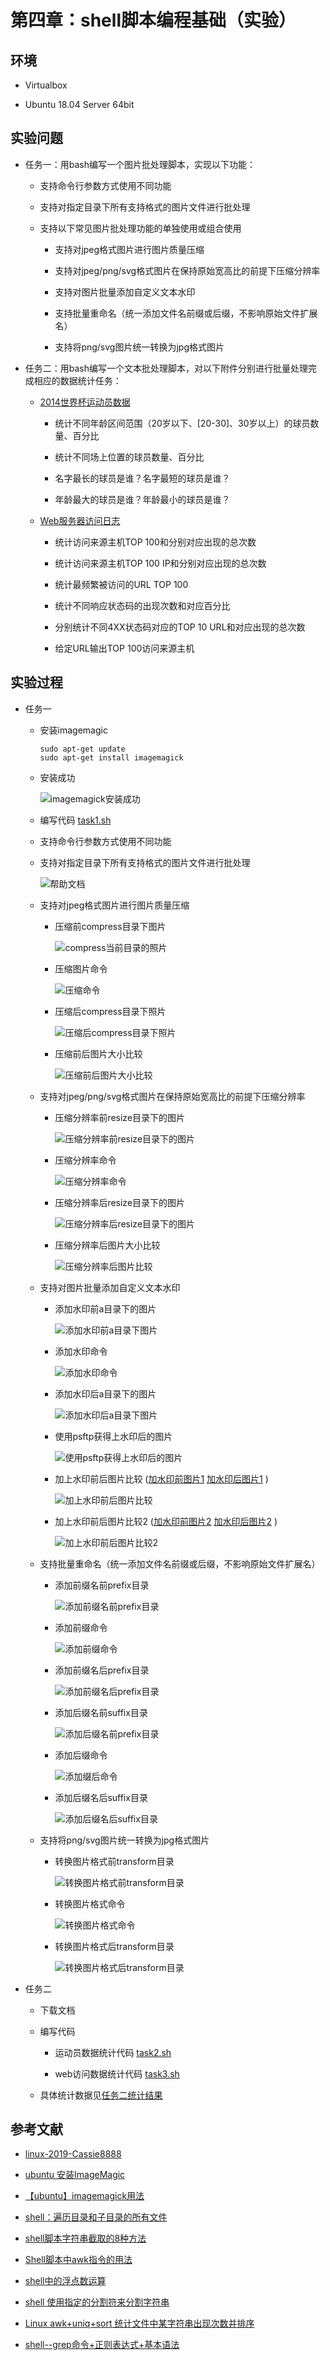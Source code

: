 # 第四章：shell脚本编程基础（实验）

## 环境

* Virtualbox

* Ubuntu 18.04 Server 64bit

## 实验问题

* 任务一：用bash编写一个图片批处理脚本，实现以下功能：

  * 支持命令行参数方式使用不同功能
  
  * 支持对指定目录下所有支持格式的图片文件进行批处理 

  * 支持以下常见图片批处理功能的单独使用或组合使用

    * 支持对jpeg格式图片进行图片质量压缩
    
    * 支持对jpeg/png/svg格式图片在保持原始宽高比的前提下压缩分辨率

    * 支持对图片批量添加自定义文本水印

    * 支持批量重命名（统一添加文件名前缀或后缀，不影响原始文件扩展名）

    * 支持将png/svg图片统一转换为jpg格式图片


* 任务二：用bash编写一个文本批处理脚本，对以下附件分别进行批量处理完成相应的数据统计任务： 

  * [2014世界杯运动员数据](https://c4pr1c3.github.io/LinuxSysAdmin/exp/chap0x04/worldcupplayerinfo.tsv)
 
    * 统计不同年龄区间范围（20岁以下、[20-30]、30岁以上）的球员数量、百分比
    
    * 统计不同场上位置的球员数量、百分比

    * 名字最长的球员是谁？名字最短的球员是谁？

    * 年龄最大的球员是谁？年龄最小的球员是谁？

  * [Web服务器访问日志](https://c4pr1c3.github.io/LinuxSysAdmin/exp/chap0x04/web_log.tsv.7z)
    
    * 统计访问来源主机TOP 100和分别对应出现的总次数
    
    * 统计访问来源主机TOP 100 IP和分别对应出现的总次数 
  
    * 统计最频繁被访问的URL TOP 100
    
    * 统计不同响应状态码的出现次数和对应百分比
    
    * 分别统计不同4XX状态码对应的TOP 10 URL和对应出现的总次数
    
    * 给定URL输出TOP 100访问来源主机
  

## 实验过程

* 任务一
  
  * 安装imagemagic
  
    ```
    sudo apt-get update
    sudo apt-get install imagemagick
    ```

  * 安装成功

    ![imagemagick安装成功](task1image/imagemagick安装成功.PNG)

  * 编写代码 [task1.sh](https://github.com/CUCCS/linux-2020-NewDividedc/blob/chap0x04/chap0x04/code/task1.sh)
  
  * 支持命令行参数方式使用不同功能
  
  * 支持对指定目录下所有支持格式的图片文件进行批处理
  
    ![帮助文档](task1image/帮助文档.PNG)

  * 支持对jpeg格式图片进行图片质量压缩
    
    * 压缩前compress目录下图片
    
      ![compress当前目录的照片](task1image/compress当前目录的照片.PNG)

    * 压缩图片命令
      
      ![压缩命令](task1image/使用压缩命令.PNG)

    * 压缩后compress目录下照片
      
      ![压缩后compress目录下照片](task1image/压缩后compress目录下的照片.PNG)

    * 压缩前后图片大小比较
     
      ![压缩前后图片大小比较](task1image/压缩后文件大小比较.PNG)
  
  * 支持对jpeg/png/svg格式图片在保持原始宽高比的前提下压缩分辨率
    
    * 压缩分辨率前resize目录下的图片
   
      ![压缩分辨率前resize目录下的图片](task1image/压缩分辨率前resize目录下文件.PNG)

    * 压缩分辨率命令

      ![压缩分辨率命令](task1image/压缩分辨率命令.PNG) 

    * 压缩分辨率后resize目录下的图片
      
      ![压缩分辨率后resize目录下的图片](task1image/压缩分辨率后resize目录下文件.PNG)

    * 压缩分辨率后图片大小比较
  
      ![压缩分辨率后图片比较](task1image/压缩分辨率后图片比较.PNG)

  * 支持对图片批量添加自定义文本水印

    * 添加水印前a目录下的图片
   
      ![添加水印前a目录下图片](task1image/添加水印前a目录下图片.PNG)

    * 添加水印命令

      ![添加水印命令](task1image/添加水印命令.PNG) 

    * 添加水印后a目录下的图片
      
      ![添加水印后a目录下图片](task1image/添加水印后a目录下图片.PNG)

    * 使用psftp获得上水印后的图片
  
      ![使用psftp获得上水印后的图片](task1image/使用psftp获得上水印后的图片.PNG)

    * 加上水印前后图片比较 ([加水印前图片1](task1image/lake.jpg) [加水印后图片1](task1image/fill_lake.jpg) )
      
      ![加上水印前后图片比较](task1image/加上水印前后图片比较.PNG)

    * 加上水印前后图片比较2 ([加水印前图片2](task1image/painting.png) [加水印后图片2](task1image/fill_painting.png) )
      
      ![加上水印前后图片比较2](task1image/加上水印前后图片比较2.PNG)
  
  * 支持批量重命名（统一添加文件名前缀或后缀，不影响原始文件扩展名）
    
    * 添加前缀名前prefix目录
   
      ![添加前缀名前prefix目录](task1image/添加前缀前prefix目录.PNG)

    * 添加前缀命令

      ![添加前缀命令](task1image/添加前缀命令.PNG) 

    * 添加前缀名后prefix目录
      
      ![添加前缀名后prefix目录](task1image/添加前缀名后prefix目录.PNG)

    * 添加后缀名前suffix目录
   
      ![添加后缀名前prefix目录](task1image/添加后缀名前suffix目录.PNG)

    * 添加后缀命令

      ![添加缀后命令](task1image/添加后缀名命令.PNG) 

    * 添加后缀名后suffix目录
      
      ![添加后缀名后suffix目录](task1image/添加后缀名后suffix目录.PNG)

  * 支持将png/svg图片统一转换为jpg格式图片
    
    * 转换图片格式前transform目录
   
      ![转换图片格式前transform目录](task1image/转换图片格式前transform目录.PNG)

    * 转换图片格式命令

      ![转换图片格式命令](task1image/转换图片格式命令.PNG) 

    * 转换图片格式后transform目录
      
      ![转换图片格式后transform目录](task1image/转换图片格式后transform目录.PNG)

* 任务二
  
  * 下载文档
  
  * 编写代码 
    
    * 运动员数据统计代码 [task2.sh](https://github.com/CUCCS/linux-2020-NewDividedc/blob/chap0x04/chap0x04/code/task2.sh)
    
    * web访问数据统计代码 [task3.sh](https://github.com/CUCCS/linux-2020-NewDividedc/blob/chap0x04/chap0x04/code/task3.sh)

  * 具体统计数据见[任务二统计结果](https://github.com/CUCCS/linux-2020-NewDividedc/tree/chap0x04/chap0x04/任务二统计结果.md)

## 参考文献
* [linux-2019-Cassie8888](https://github.com/CUCCS/linux-2019-Cassie8888/tree/linux_04/linux04)

* [ubuntu 安装ImageMagic](https://blog.csdn.net/jacke121/article/details/76126245)

* [【ubuntu】imagemagick用法](https://www.cnblogs.com/xweiwei/archive/2011/02/21/1959467.html)

* [shell：遍历目录和子目录的所有文件](https://blog.csdn.net/seek_0380/article/details/78669354)

* [shell脚本字符串截取的8种方法](https://www.cnblogs.com/hurryup/articles/10241601.html)

* [Shell脚本中awk指令的用法](https://www.jb51.net/article/157432.htm)

* [shell中的浮点数运算](https://www.cnblogs.com/qqcwannagraduate/p/5291956.html)

* [shell 使用指定的分割符来分割字符串](https://blog.csdn.net/lw305080/article/details/78594011)

* [Linux awk+uniq+sort 统计文件中某字符串出现次数并排序](https://www.cnblogs.com/wangbaihan/p/9262296.html)

* [shell--grep命令+正则表达式+基本语法](https://www.cnblogs.com/metianzing/p/6938473.html) 